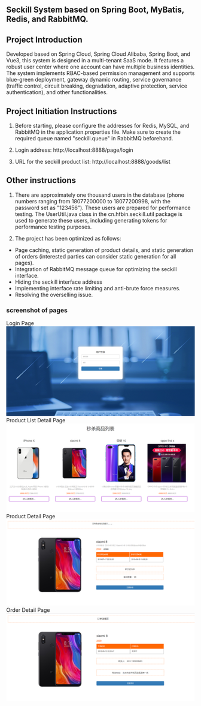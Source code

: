 ## Seckill System based on Spring Boot, MyBatis, Redis, and RabbitMQ.

## Project Introduction
Developed based on Spring Cloud, Spring Cloud Alibaba, Spring Boot, and Vue3, this system is designed in a multi-tenant SaaS mode. It features a robust user center where one account can have multiple business identities. The system implements RBAC-based permission management and supports blue-green deployment, gateway dynamic routing, service governance (traffic control, circuit breaking, degradation, adaptive protection, service authentication), and other functionalities.

## Project Initiation Instructions

1. Before starting, please configure the addresses for Redis, MySQL, and RabbitMQ in the application.properties file. Make sure to create the required queue named "seckill.queue" in RabbitMQ beforehand.

2. Login address: http://localhost:8888/page/login   

3. URL for the seckill product list: http://localhost:8888/goods/list

## Other instructions

1. There are approximately one thousand users in the database (phone numbers ranging from 18077200000 to 18077200998, with the password set as "123456"). These users are prepared for performance testing. The UserUtil.java class in the cn.hfbin.seckill.util package is used to generate these users, including generating tokens for performance testing purposes.

2. The project has been optimized as follows:

* Page caching, static generation of product details, and static generation of orders (interested parties can consider static generation for all pages).
* Integration of RabbitMQ message queue for optimizing the seckill interface.
* Hiding the seckill interface address
* Implementing interface rate limiting and anti-brute force measures.
* Resolving the overselling issue. 

### screenshot of pages
Login Page
![123](img/1.png)
Product List Detail Page
![123](img/2.png)
Product Detail Page
![123](img/3.png)
Order Detail Page
![123](img/4.png)


